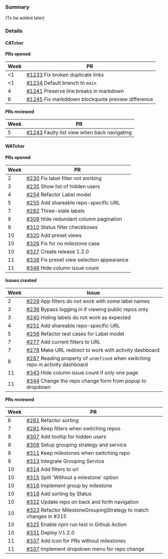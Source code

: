 ### Summary

(To be added later)

### Details

#### CATcher

**PRs opened**

| Week | PR |
|---|---|
| &lt;1 | [#1233](https://github.com/CATcher-org/CATcher/pull/1233) Fix broken duplicate links |
| &lt;1 | [#1234](https://github.com/CATcher-org/CATcher/pull/1234) Default branch to `main` |
| 4 | [#1241](https://github.com/CATcher-org/CATcher/pull/1241) Preserve line breaks in markdown |
| 6 | [#1245](https://github.com/CATcher-org/CATcher/pull/1245) Fix markddown blockquote preview difference |

**PRs reviewed**

| Week | PR |
|---|---|
| 5 | [#1243](https://github.com/CATcher-org/CATcher/pull/1243) Faulty list view when back navigating |

#### WATcher

**PRs opened**

| Week | PR |
|---|---|
| 2 | [#230](https://github.com/CATcher-org/WATcher/pull/230) Fix label filter not working |
| 3 | [#235](https://github.com/CATcher-org/WATcher/pull/235) Show list of hidden users |
| 4 | [#254](https://github.com/CATcher-org/WATcher/pull/254) Refactor Label model |
| 5 | [#255](https://github.com/CATcher-org/WATcher/pull/255) Add shareable repo-specific URL |
| 7 | [#282](https://github.com/CATcher-org/WATcher/pull/282) Three-state labels |
| 9 | [#309](https://github.com/CATcher-org/WATcher/pull/309) Hide redundant column pagination |
| 9 | [#310](https://github.com/CATcher-org/WATcher/pull/310) Status filter checkboxes |
| 10 | [#320](https://github.com/CATcher-org/WATcher/pull/320) Add preset views |
| 10 | [#326](https://github.com/CATcher-org/WATcher/pull/326) Fix for no milestone case |
| 10 | [#327](https://github.com/CATcher-org/WATcher/pull/327) Create release 1.2.0 |
| 11 | [#338](https://github.com/CATcher-org/WATcher/pull/338) Fix preset view selection appearance |
| 11 | [#346](https://github.com/CATcher-org/WATcher/pull/346) Hide column issue count |

**Issues created**

| Week | Issue |
|---|---|
| 2 | [#229](https://github.com/CATcher-org/WATcher/issues/229) App filters do not work with some label names |
| 3 | [#236](https://github.com/CATcher-org/WATcher/issues/236) Bypass logging in if viewing public repos only |
| 3 | [#240](https://github.com/CATcher-org/WATcher/issues/240) Hiding labels do not work as expected |
| 4 | [#251](https://github.com/CATcher-org/WATcher/issues/251) Add shareable repo-specific URL |
| 5 | [#256](https://github.com/CATcher-org/WATcher/issues/256) Refactor test cases for Label model |
| 7 | [#277](https://github.com/CATcher-org/WATcher/issues/277) Add current filters to URL |
| 7 | [#278](https://github.com/CATcher-org/WATcher/issues/278) Make URL redirect to work with activity dashboard |
| 8 | [#287](https://github.com/CATcher-org/WATcher/issues/287) Reading property of `undefined` when switching repo in activity dashboard |
| 11 | [#343](https://github.com/CATcher-org/WATcher/issues/343) Hide column issue count if only one page |
| 11 | [#344](https://github.com/CATcher-org/WATcher/issues/344) Change the repo change form from popup to dropdown |

**PRs reviewed**

| Week | PR |
|---|---|
| 6 | [#261](https://github.com/CATcher-org/WATcher/pull/261) Refactor sorting |
| 7 | [#281](https://github.com/CATcher-org/WATcher/pull/281) Keep filters when switching repos |
| 9 | [#307](https://github.com/CATcher-org/WATcher/pull/307) Add tooltip for hidden users |
| 9 | [#308](https://github.com/CATcher-org/WATcher/pull/308) Setup grouping strategy and service |
| 9 | [#311](https://github.com/CATcher-org/WATcher/pull/311) Keep milestones when switching repo |
| 9 | [#313](https://github.com/CATcher-org/WATcher/pull/313) Integrate Grouping Service |
| 10 | [#314](https://github.com/CATcher-org/WATcher/pull/314) Add filters to url |
| 10 | [#315](https://github.com/CATcher-org/WATcher/pull/315) Split 'Without a milestone' option |
| 10 | [#316](https://github.com/CATcher-org/WATcher/pull/316) Implement group by milestone |
| 10 | [#318](https://github.com/CATcher-org/WATcher/pull/318) Add sorting by Status |
| 10 | [#322](https://github.com/CATcher-org/WATcher/pull/322) Update repo on back and forth navigation |
| 10 | [#323](https://github.com/CATcher-org/WATcher/pull/323) Refactor MilestoneGroupingStrategy to match changes in #315 |
| 10 | [#325](https://github.com/CATcher-org/WATcher/pull/325) Enable npm run test in Github Action |
| 10 | [#331](https://github.com/CATcher-org/WATcher/pull/331) Deploy V1.2.0 |
| 11 | [#337](https://github.com/CATcher-org/WATcher/pull/337) Add icon for PRs without milestones |
| 11 | [#337](https://github.com/CATcher-org/WATcher/pull/347) Implement dropdown menu for repo change |
